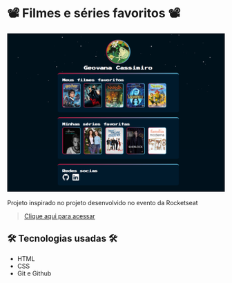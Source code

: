 # 📽️ Filmes e séries favoritos 📽️

<img src="./assets/preview.png" alt="Preview"/>

Projeto inspirado no projeto desenvolvido no evento da Rocketseat
> [Clique aqui para acessar](https://geovanacassimiro.github.io/ListaDeFavoritos/)

## 🛠️ Tecnologias usadas 🛠️
- HTML
- CSS
- Git e Github

